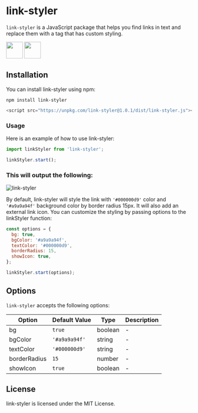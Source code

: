 # link-styler

`link-styler` is a JavaScript package that helps you find links in text and replace them with a tag that has custom styling.

<a href="https://www.npmjs.com/package/link-styler"><img src="https://user-images.githubusercontent.com/11958698/222946410-f8c933d9-fff7-4c0f-9ca7-d60bc02a5f6e.png"  width="45" ></a> <a href="https://github.com/sheikhoo/link-styler"><img src="https://user-images.githubusercontent.com/11958698/222958629-a9503238-bb8e-4a45-820c-e0e696c5b4de.png"  width="45" ></a>

## Installation

You can install link-styler using npm:

```
npm install link-styler
```

```js
<script src="https://unpkg.com/link-styler@1.0.1/dist/link-styler.js"></script>
```

### Usage

Here is an example of how to use link-styler:

```js
import linkStyler from 'link-styler';

linkStyler.start();
```

### This will output the following:

![link-styler](https://user-images.githubusercontent.com/11958698/222882482-1e9d0546-7484-4543-8db1-2eaf02a46cf5.png)

By default, link-styler will style the link with `'#000000d9'` color and `'#a9a9a94f'` background color by border radius 15px. It will also add an external link icon. You can customize the styling by passing options to the linkStyler function:

```js
const options = {
  bg: true,
  bgColor: '#a9a9a94f',
  textColor: '#000000d9',
  borderRadius: 15,
  showIcon: true,
};

linkStyler.start(options);
```

## Options

`link-styler` accepts the following options:

| Option       | Default Value | Type    | Description |
| ------------ | ------------- | ------- | ----------- |
| bg           | `true`        | boolean | -           |
| bgColor      | `'#a9a9a94f'` | string  | -           |
| textColor    | `'#000000d9'` | string  | -           |
| borderRadius | `15`          | number  | -           |
| showIcon     | `true`        | boolean | -           |

## License

link-styler is licensed under the MIT License.
